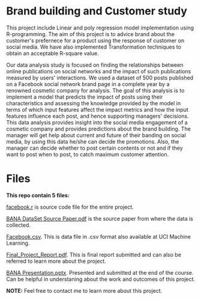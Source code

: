 # Brand building and Customer study
This project include Linear and poly regression model implementation using R-programming. The aim of this project is to advice brand about the customer's prefernece for a product using the response of customer on social media. We have also implemented Transformation techniques to obtain an acceptable R-square value. 

Our data analysis study is focused on finding the relationships between online publications on social
networks and the impact of such publications measured by users' interactions. We used a dataset of
500 posts published on a Facebook social network brand page in a complete year by a renowned
cosmetic company for analysis.
The goal of this analysis is to implement a model that predicts the impact of posts using their
characteristics and assessing the knowledge provided by the model in terms of which input features
affect the impact metrics and how the input features influence each post, and hence supporting
managers' decisions.
This data analysis provides insight into the social media engagement of a cosmetic company and provides
predictions about the brand building. The manager will get help about current and future of their banding
on social media, by using this data he/she can decide the promotions. Also, the manager can decide
whether to post certain contents or not and if they want to post when to post, to catch maximum
customer attention.

# Files
**This repo contain 5 files:** 

[facebook.r](https://github.com/himanshuajmera/Brand-building-and-Customer-study/blob/master/facebook.R) is source code file for the entire project.

[BANA DataSet Source Paper.pdf](https://github.com/himanshuajmera/Brand-building-and-Customer-study/blob/master/BANA%20DataSet%20Source%20Paper.pdf) is the source paper from where the data is collected.

[Facebook.csv](https://github.com/himanshuajmera/Brand-building-and-Customer-study/blob/master/Facebook.csv). This is data file in .csv format also available at UCI Machine Learning. 

[Final_Project_Report.pdf](https://github.com/himanshuajmera/Brand-building-and-Customer-study/blob/master/Final_Project_Report.pdf). This is final report submitted and can also be referred to learn more about the project.

[BANA Presentation.pptx](https://github.com/himanshuajmera/Brand-building-and-Customer-study/blob/master/BANA%20Presentation.pptx). Presented and submitted at the end of the course. Can be helpful in understaning about the work and outcomes of this project.

**NOTE:** Feel free to contact me to learn more about this project.
